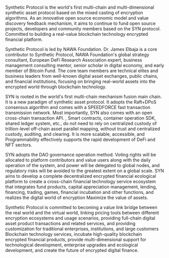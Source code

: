 Synthetic Protocol is the world's first multi-chain and multi-dimensional synthetic asset protocol based on the mixed casting of encryption algorithms. As an innovative open source economic model and value discovery feedback mechanism, it aims to continue to fund open source projects, developers and community members based on the SYN protocol. Committed to building a real-value blockchain technology encrypted financial platform.

Synthetic Protocol is led by NAWA Foundation. Dr. James Elbaja is a core contributor to Synthetic Protocol, NAWA Foundation's global strategy consultant, European DeFi Research Association expert, business management consulting mentor, senior scholar in digital economy, and early member of Bitcoin Fund. The core team members are technical elites and business leaders from well-known digital asset exchanges, public chains, and financial institutions, focusing on bringing real-world assets into the encrypted world through blockchain technology.

SYN is rooted in the world's first multi-chain mechanism fusion main chain. It is a new paradigm of synthetic asset protocol. It adopts the Raft+DPoS consensus algorithm and comes with a SPEEDFORCE fast transaction transmission network. Most importantly, SYN also comes with an open cross-chain transaction API. , Smart contracts, container operation SDK, shared ledger system, etc., do not need to rely on centralized custody of trillion-level off-chain asset parallel mapping, without trust and centralized custody, auditing, and clearing. It is more scalable, accessible, and Programmability effectively supports the rapid development of DeFi and NFT sectors.

SYN adopts the DAO governance operation method. Voting rights will be allocated to platform contributors and value users along with the daily operation of the system, and power will be delegated to global nodes, and regulatory risks will be avoided to the greatest extent on a global scale. SYN aims to develop a complete decentralized encrypted financial ecological platform to create a cross-chain financial technology service ecosystem that integrates fund products, capital appreciation management, lending, financing, trading, games, financial incubation and other functions, and realizes the digital world of encryption Maximize the value of assets.

Synthetic Protocol is committed to becoming a value link bridge between the real world and the virtual world, linking pricing tools between different encryption ecosystems and usage scenarios, providing full-chain digital asset product transactions and related services, and providing customization for traditional enterprises, institutions, and large customers Blockchain technology services, incubate high-quality blockchain encrypted financial products, provide multi-dimensional support for technological development, enterprise upgrades and ecological development, and create the future of encrypted digital finance.
